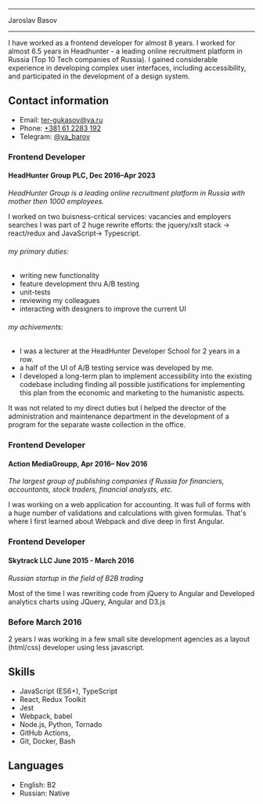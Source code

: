 ___
Jaroslav Basov
___

I have worked as a frontend developer for almost 8 years. I worked for almost 6.5 years in Headhunter - a leading online recruitment platform in Russia (Top 10 Tech companies of Russia). I gained considerable experience in developing complex user interfaces, including accessibility, and participated in the development of a design system. 

## Contact information

* Email: [ter-gukasov@ya.ru](mailto:ter-gukasov@ya.ru)
* Phone: [+381 61 2283 192](call:+381612283192) 
* Telegram: [@ya_barov](https://t.me/ya_barov)



### Frontend Developer
####  HeadHunter Group PLC, Dec 2016–Apr 2023
_HeadHunter Group is a leading online recruitment platform in Russia with mother then 1000 employees._

I worked on two buisness-critical services: vacancies and employers searches
I was part of 2 huge rewrite efforts: the jquery/xslt stack -> react/redux and JavaScript-> Typescript.

###### my primary duties:

- writing new functionality
- feature development thru A/B testing
- unit-tests
- reviewing my colleagues
- interacting with designers to improve the current UI


###### my achivements:
- I was a lecturer at the HeadHunter Developer School for 2 years in a row.
- a half of the UI of A/B testing service was developed by me.
- I developed a long-term plan to implement accessibility into the existing codebase including finding all possible justifications for implementing this plan from the economic and marketing to the humanistic aspects.

It was not related to my direct duties but I helped the director of the administration and maintenance department in the development of a program for the separate waste collection in the office.



### Frontend Developer
####  Action MediaGroupp, Apr 2016– Nov 2016
_The largest group of publishing companies if Russia for financiers, accountants, stock traders, financial analysts, etc._

I was working on a web application for accounting. It was full of forms with a huge number of validations and calculations with given formulas. That's where I first learned about  Webpack and dive deep in first Angular.



### Frontend Developer
#### Skytrack LLC June 2015 - March 2016
_Russian startup in the field of B2B trading_

Most of the time I was rewriting code from jQuery to Angular and Developed analytics charts using JQuery, Angular and  D3.js



### Before March 2016
2 years I was working in a few small site development agencies as a layout (html/css) developer using less javascript.


## Skills

* JavaScript (ES6+), TypeScript
* React, Redux Toolkit
* Jest
* Webpack, babel
* Node.js, Python, Tornado
* GitHub Actions,
* Git, Docker, Bash

## Languages

* English: B2 
* Russian: Native


